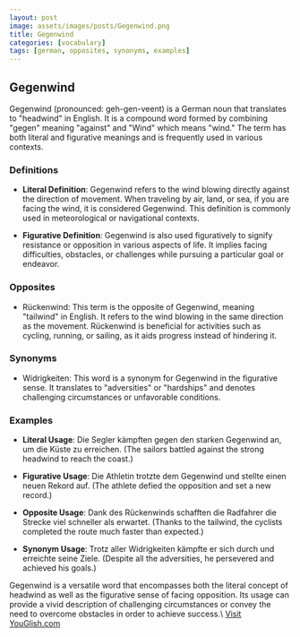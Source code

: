 ```yaml
---
layout: post
image: assets/images/posts/Gegenwind.png
title: Gegenwind
categories: [vocabulary]
tags: [german, opposites, synonyms, examples]
---
```


## Gegenwind

Gegenwind (pronounced: geh-gen-veent) is a German noun that translates to "headwind" in English. It is a compound word formed by combining "gegen" meaning "against" and "Wind" which means "wind." The term has both literal and figurative meanings and is frequently used in various contexts.

### Definitions
- **Literal Definition**: Gegenwind refers to the wind blowing directly against the direction of movement. When traveling by air, land, or sea, if you are facing the wind, it is considered Gegenwind. This definition is commonly used in meteorological or navigational contexts.

- **Figurative Definition**: Gegenwind is also used figuratively to signify resistance or opposition in various aspects of life. It implies facing difficulties, obstacles, or challenges while pursuing a particular goal or endeavor.

### Opposites
- Rückenwind: This term is the opposite of Gegenwind, meaning "tailwind" in English. It refers to the wind blowing in the same direction as the movement. Rückenwind is beneficial for activities such as cycling, running, or sailing, as it aids progress instead of hindering it.

### Synonyms
- Widrigkeiten: This word is a synonym for Gegenwind in the figurative sense. It translates to "adversities" or "hardships" and denotes challenging circumstances or unfavorable conditions.

### Examples
- **Literal Usage**: Die Segler kämpften gegen den starken Gegenwind an, um die Küste zu erreichen. (The sailors battled against the strong headwind to reach the coast.)

- **Figurative Usage**: Die Athletin trotzte dem Gegenwind und stellte einen neuen Rekord auf. (The athlete defied the opposition and set a new record.)

- **Opposite Usage**: Dank des Rückenwinds schafften die Radfahrer die Strecke viel schneller als erwartet. (Thanks to the tailwind, the cyclists completed the route much faster than expected.)

- **Synonym Usage**: Trotz aller Widrigkeiten kämpfte er sich durch und erreichte seine Ziele. (Despite all the adversities, he persevered and achieved his goals.)

Gegenwind is a versatile word that encompasses both the literal concept of headwind as well as the figurative sense of facing opposition. Its usage can provide a vivid description of challenging circumstances or convey the need to overcome obstacles in order to achieve success.\ <a id="yg-widget-0" class="youglish-widget" data-query="Gegenwind" data-lang="german" data-components="8412" data-auto-start="0" data-bkg-color="theme_light" data-title="How%20to%20pronounce%20Gegenwind%20in%20German"  rel="nofollow" href="https://youglish.com">Visit YouGlish.com</a><script async src="https://youglish.com/public/emb/widget.js" charset="utf-8"></script>